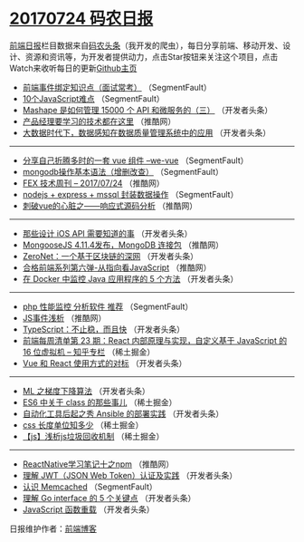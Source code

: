 # [20170724 码农日报](http://hao.caibaojian.com/date/2017/07/24)

[前端日报](http://caibaojian.com/c/news)栏目数据来自[码农头条](http://hao.caibaojian.com/)（我开发的爬虫），每日分享前端、移动开发、设计、资源和资讯等，为开发者提供动力，点击Star按钮来关注这个项目，点击Watch来收听每日的更新[Github主页](https://github.com/kujian/frontendDaily)
* [前端事件绑定知识点（面试常考）](http://hao.caibaojian.com/45459.html) （SegmentFault）
* [10个JavaScript难点](http://hao.caibaojian.com/45454.html) （SegmentFault）
* [Mashape 是如何管理 15000 个 API 和微服务的（三）](http://hao.caibaojian.com/45382.html) （开发者头条）
* [产品经理要学习的技术都在这里](http://hao.caibaojian.com/45476.html) （推酷网）
* [大数据时代下，数据感知在数据质量管理系统中的应用](http://hao.caibaojian.com/45386.html) （开发者头条）

***
* [分享自己折腾多时的一套 vue 组件 &#8211;we-vue](http://hao.caibaojian.com/45463.html) （SegmentFault）
* [mongodb操作基本语法（增删改查）](http://hao.caibaojian.com/45464.html) （SegmentFault）
* [FEX 技术周刊 &#8211; 2017/07/24](http://hao.caibaojian.com/45478.html) （推酷网）
* [nodejs + express + mssql 封装数据操作](http://hao.caibaojian.com/45465.html) （SegmentFault）
* [刺破vue的心脏之——响应式源码分析](http://hao.caibaojian.com/45480.html) （推酷网）

***
* [那些设计 iOS API 需要知道的事](http://hao.caibaojian.com/45393.html) （开发者头条）
* [MongooseJS 4.11.4发布，MongoDB 连接包](http://hao.caibaojian.com/45481.html) （推酷网）
* [ZeroNet：一个基于区块链的深网](http://hao.caibaojian.com/45380.html) （开发者头条）
* [合格前端系列第六弹-从指向看JavaScript](http://hao.caibaojian.com/45482.html) （推酷网）
* [在 Docker 中监控 Java 应用程序的 5 个方法](http://hao.caibaojian.com/45381.html) （开发者头条）

***
* [php 性能监控 分析软件 推荐](http://hao.caibaojian.com/45458.html) （SegmentFault）
* [JS事件浅析](http://hao.caibaojian.com/45473.html) （推酷网）
* [TypeScript：不止稳，而且快](http://hao.caibaojian.com/45372.html) （开发者头条）
* [前端每周清单第 23 期：React 内部原理与实现，自定义基于 JavaScript 的 16 位虚拟机 &#8211; 知乎专栏](http://hao.caibaojian.com/45428.html) （稀土掘金）
* [Vue 和 React 使用方式的对标](http://hao.caibaojian.com/45383.html) （开发者头条）

***
* [ML 之梯度下降算法](http://hao.caibaojian.com/45384.html) （开发者头条）
* [ES6 中关于 class 的那些事儿](http://hao.caibaojian.com/45420.html) （稀土掘金）
* [自动化工具后起之秀 Ansible 的部署实践](http://hao.caibaojian.com/45375.html) （开发者头条）
* [css 长度单位知多少](http://hao.caibaojian.com/45431.html) （稀土掘金）
* [【js】浅析js垃圾回收机制](http://hao.caibaojian.com/45421.html) （稀土掘金）

***
* [ReactNative学习笔记十之npm](http://hao.caibaojian.com/45477.html) （推酷网）
* [理解 JWT（JSON Web Token）认证及实践](http://hao.caibaojian.com/45376.html) （开发者头条）
* [认识 Memcached](http://hao.caibaojian.com/45453.html) （SegmentFault）
* [理解 Go interface 的 5 个关键点](http://hao.caibaojian.com/45388.html) （开发者头条）
* [JavaScript 函数重载](http://hao.caibaojian.com/45366.html) （开发者头条）

日报维护作者：[前端博客](http://caibaojian.com/) 